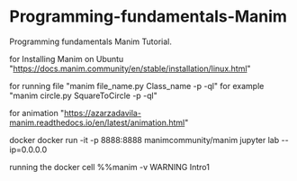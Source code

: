 # Programming-fundamentals-Manim
Programming fundamentals Manim Tutorial. 

for Installing Manim on Ubuntu 
"https://docs.manim.community/en/stable/installation/linux.html"



for running file "manim file_name.py Class_name -p -ql"
for example "manim circle.py SquareToCircle -p -ql"

for animation "https://azarzadavila-manim.readthedocs.io/en/latest/animation.html"


docker
docker run -it -p 8888:8888 manimcommunity/manim jupyter lab --ip=0.0.0.0

running the docker cell 
%%manim -v WARNING Intro1

